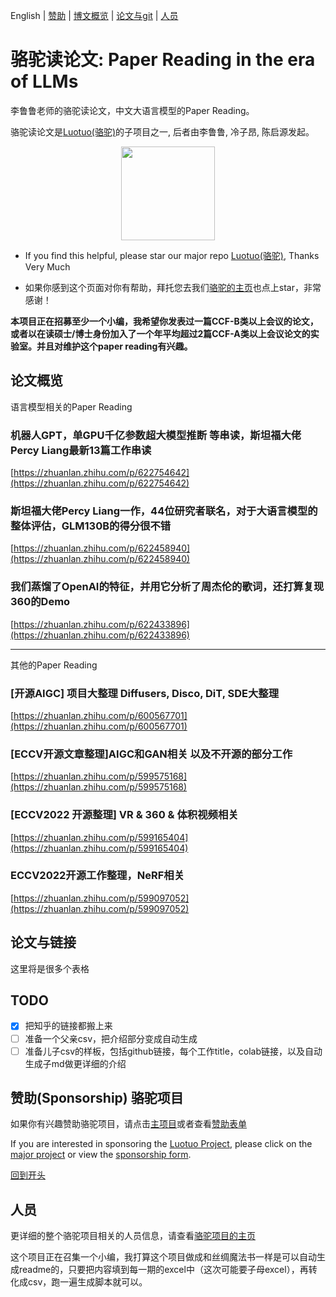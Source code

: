 <a name="BigTitle"></a>

English | [赞助](#sponsorship) | [博文概览](#blogs) | [论文与git](#links) | [人员](#contributor)

# 骆驼读论文: Paper Reading in the era of LLMs

李鲁鲁老师的骆驼读论文，中文大语言模型的Paper Reading。

骆驼读论文是[Luotuo(骆驼)](https://github.com/LC1332/Luotuo-Chinese-LLM)的子项目之一, 后者由李鲁鲁, 冷子昂, 陈启源发起。

<p align="center">
    <img src="https://github.com/LC1332/Luotuo-Chinese-LLM/blob/main/image/idle_image.png" height="150">
</p>

+ If you find this helpful, please star our major repo [Luotuo(骆驼)](https://github.com/LC1332/Luotuo-Chinese-LLM), Thanks Very Much

+ 如果你感到这个页面对你有帮助，拜托您去我们[骆驼的主页](https://github.com/LC1332/Luotuo-Chinese-LLM)也点上star，非常感谢！

**本项目正在招募至少一个小编，我希望你发表过一篇CCF-B类以上会议的论文，或者以在读硕士/博士身份加入了一个年平均超过2篇CCF-A类以上会议论文的实验室。并且对维护这个paper reading有兴趣。**

<a name="blogs"></a>

## 论文概览

语言模型相关的Paper Reading

### 机器人GPT，单GPU千亿参数超大模型推断 等串读，斯坦福大佬Percy Liang最新13篇工作串读

[https://zhuanlan.zhihu.com/p/622754642](https://zhuanlan.zhihu.com/p/622754642)

### 斯坦福大佬Percy Liang一作，44位研究者联名，对于大语言模型的整体评估，GLM130B的得分很不错

[https://zhuanlan.zhihu.com/p/622458940](https://zhuanlan.zhihu.com/p/622458940)

### 我们蒸馏了OpenAI的特征，并用它分析了周杰伦的歌词，还打算复现360的Demo

[https://zhuanlan.zhihu.com/p/622433896](https://zhuanlan.zhihu.com/p/622433896)

---

其他的Paper Reading

### \[开源AIGC\] 项目大整理 Diffusers, Disco, DiT, SDE大整理

[https://zhuanlan.zhihu.com/p/600567701](https://zhuanlan.zhihu.com/p/600567701)

### \[ECCV开源文章整理\]AIGC和GAN相关 以及不开源的部分工作

[https://zhuanlan.zhihu.com/p/599575168](https://zhuanlan.zhihu.com/p/599575168)

### \[ECCV2022 开源整理\] VR & 360 & 体积视频相关

[https://zhuanlan.zhihu.com/p/599165404](https://zhuanlan.zhihu.com/p/599165404)

### ECCV2022开源工作整理，NeRF相关

[https://zhuanlan.zhihu.com/p/599097052](https://zhuanlan.zhihu.com/p/599097052)

<a name="links"></a>

## 论文与链接

这里将是很多个表格

## TODO

- [x] 把知乎的链接都搬上来
- [ ] 准备一个父亲csv，把介绍部分变成自动生成
- [ ] 准备儿子csv的样板，包括github链接，每个工作title，colab链接，以及自动生成子md做更详细的介绍

<a name="sponsorship"></a>

## 赞助(Sponsorship) 骆驼项目

如果你有兴趣赞助骆驼项目，请点击[主项目](https://github.com/LC1332/Luotuo-Chinese-LLM#%E8%B5%9E%E5%8A%A9sponsorships)或者查看[赞助表单](https://github.com/LC1332/Luotuo-Chinese-LLM/blob/main/data/Sponsorship_and_balance.md)

If you are interested in sponsoring the [Luotuo Project](https://github.com/LC1332/Luotuo-Chinese-LLM#%E8%B5%9E%E5%8A%A9sponsorships), please click on the [major project](https://github.com/LC1332/Luotuo-Chinese-LLM) or view the [sponsorship form](https://github.com/LC1332/Luotuo-Chinese-LLM/blob/main/data/Sponsorship_and_balance.md).

[回到开头](#BigTitle)

<a name="contributor"></a>

## 人员

更详细的整个骆驼项目相关的人员信息，请查看[骆驼项目的主页](https://github.com/LC1332/Luotuo-Chinese-LLM#%E8%B4%A1%E7%8C%AE%E8%80%85contributors)

这个项目正在召集一个小编，我打算这个项目做成和丝绸魔法书一样是可以自动生成readme的，只要把内容填到每一期的excel中（这次可能要子母excel），再转化成csv，跑一遍生成脚本就可以。


